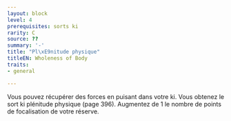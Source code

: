 ```yaml
---
layout: block
level: 4
prerequisites: sorts ki
rarity: C
source: ??
summary: '-'
title: "Pl\xE9nitude physique"
titleEN: Wholeness of Body
traits:
- general

---
```


<p>Vous pouvez récupérer des forces en puisant dans votre ki. Vous obtenez le sort ki plénitude physique (page 396). Augmentez de 1 le nombre de points de focalisation de votre réserve.</p>